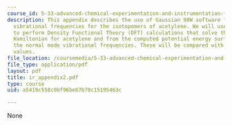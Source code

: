 ```yaml
---
course_id: 5-33-advanced-chemical-experimentation-and-instrumentation-fall-2007
description: This appendix describes the use of Gaussian 98W software for calculating
  vibrational frequencies for the isotopomers of acetylene. We will use Gaussian 98
  to perform Density Functional Theory (DFT) calculations that solve the full molecular
  Hamiltonian for acetylene and from the computed potential energy surface derive
  the normal mode vibrational frequencies. These will be compared with your experimental
  values.
file_location: /coursemedia/5-33-advanced-chemical-experimentation-and-instrumentation-fall-2007/a5419c558c0bf96be87b70c15195463c_ir_appendix2.pdf
file_type: application/pdf
layout: pdf
title: ir_appendix2.pdf
type: course
uid: a5419c558c0bf96be87b70c15195463c

---
```

None